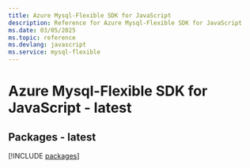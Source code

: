 ```yaml
---
title: Azure Mysql-Flexible SDK for JavaScript
description: Reference for Azure Mysql-Flexible SDK for JavaScript
ms.date: 03/05/2025
ms.topic: reference
ms.devlang: javascript
ms.service: mysql-flexible
---
```

# Azure Mysql-Flexible SDK for JavaScript - latest
## Packages - latest
[!INCLUDE [packages](mysql-flexible-index.md)]